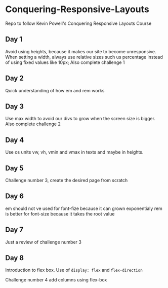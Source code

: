# Conquering-Responsive-Layouts

Repo to follow Kevin Powell's Conquering Responsive Layouts Course

## Day 1

Avoid using heights, because it makes our site to become unresponsive.
When setting a width, always use relative sizes such us percentage instead of using fixed values like 10px;
Also complete challenge 1

## Day 2

Quick understanding of how em and rem works

## Day 3

Use max width to avoid our divs to grow when the screen size is bigger.
Also complete challenge 2

## Day 4

Use os units vw, vh, vmin and vmax in texts and maybe in heights.

## Day 5

Challenge number 3, create the desired page from scratch

## Day 6

em should not ve used for font-fize because it can grown exponentialy
rem is better for font-size because it takes the root value

## Day 7

Just a review of challenge number 3

## Day 8

Introduction to flex box.
Use of `display: flex` and `flex-direction`

Challenge number 4 add columns using flex-box
